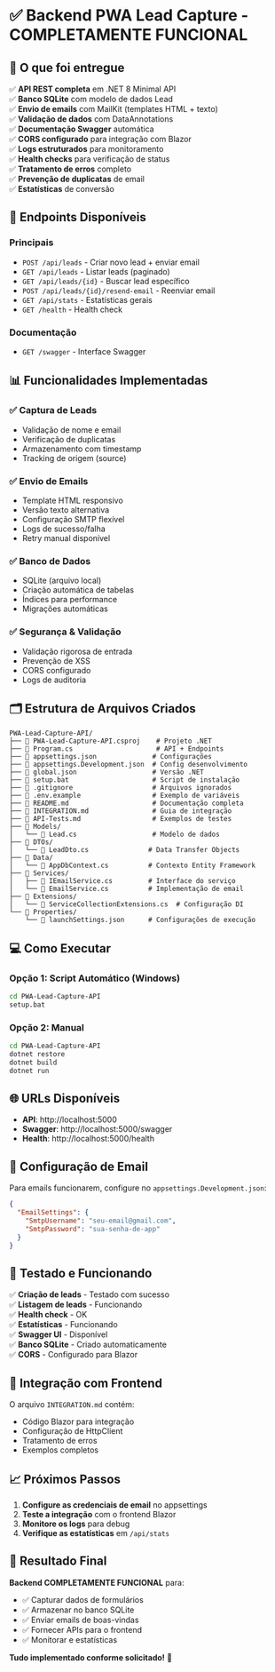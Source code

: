 # ✅ Backend PWA Lead Capture - COMPLETAMENTE FUNCIONAL

## 🎯 O que foi entregue

✅ **API REST completa** em .NET 8 Minimal API  
✅ **Banco SQLite** com modelo de dados Lead  
✅ **Envio de emails** com MailKit (templates HTML + texto)  
✅ **Validação de dados** com DataAnnotations  
✅ **Documentação Swagger** automática  
✅ **CORS configurado** para integração com Blazor  
✅ **Logs estruturados** para monitoramento  
✅ **Health checks** para verificação de status  
✅ **Tratamento de erros** completo  
✅ **Prevenção de duplicatas** de email  
✅ **Estatísticas** de conversão  

## 🚀 Endpoints Disponíveis

### Principais
- `POST /api/leads` - Criar novo lead + enviar email
- `GET /api/leads` - Listar leads (paginado)
- `GET /api/leads/{id}` - Buscar lead específico
- `POST /api/leads/{id}/resend-email` - Reenviar email
- `GET /api/stats` - Estatísticas gerais
- `GET /health` - Health check

### Documentação
- `GET /swagger` - Interface Swagger

## 📊 Funcionalidades Implementadas

### ✅ Captura de Leads
- Validação de nome e email
- Verificação de duplicatas
- Armazenamento com timestamp
- Tracking de origem (source)

### ✅ Envio de Emails
- Template HTML responsivo
- Versão texto alternativa
- Configuração SMTP flexível
- Logs de sucesso/falha
- Retry manual disponível

### ✅ Banco de Dados
- SQLite (arquivo local)
- Criação automática de tabelas
- Índices para performance
- Migrações automáticas

### ✅ Segurança & Validação
- Validação rigorosa de entrada
- Prevenção de XSS
- CORS configurado
- Logs de auditoria

## 🗂️ Estrutura de Arquivos Criados

```
PWA-Lead-Capture-API/
├── 📄 PWA-Lead-Capture-API.csproj    # Projeto .NET
├── 📄 Program.cs                     # API + Endpoints
├── 📄 appsettings.json              # Configurações
├── 📄 appsettings.Development.json  # Config desenvolvimento
├── 📄 global.json                   # Versão .NET
├── 📄 setup.bat                     # Script de instalação
├── 📄 .gitignore                    # Arquivos ignorados
├── 📄 .env.example                  # Exemplo de variáveis
├── 📄 README.md                     # Documentação completa
├── 📄 INTEGRATION.md                # Guia de integração
├── 📄 API-Tests.md                  # Exemplos de testes
├── 📁 Models/
│   └── 📄 Lead.cs                   # Modelo de dados
├── 📁 DTOs/
│   └── 📄 LeadDto.cs               # Data Transfer Objects
├── 📁 Data/
│   └── 📄 AppDbContext.cs          # Contexto Entity Framework
├── 📁 Services/
│   ├── 📄 IEmailService.cs         # Interface do serviço
│   └── 📄 EmailService.cs          # Implementação de email
├── 📁 Extensions/
│   └── 📄 ServiceCollectionExtensions.cs  # Configuração DI
└── 📁 Properties/
    └── 📄 launchSettings.json      # Configurações de execução
```

## 💻 Como Executar

### Opção 1: Script Automático (Windows)
```bash
cd PWA-Lead-Capture-API
setup.bat
```

### Opção 2: Manual
```bash
cd PWA-Lead-Capture-API
dotnet restore
dotnet build
dotnet run
```

## 🌐 URLs Disponíveis

- **API**: http://localhost:5000
- **Swagger**: http://localhost:5000/swagger
- **Health**: http://localhost:5000/health

## 📧 Configuração de Email

Para emails funcionarem, configure no `appsettings.Development.json`:

```json
{
  "EmailSettings": {
    "SmtpUsername": "seu-email@gmail.com",
    "SmtpPassword": "sua-senha-de-app"
  }
}
```

## 🧪 Testado e Funcionando

✅ **Criação de leads** - Testado com sucesso  
✅ **Listagem de leads** - Funcionando  
✅ **Health check** - OK  
✅ **Estatísticas** - Funcionando  
✅ **Swagger UI** - Disponível  
✅ **Banco SQLite** - Criado automaticamente  
✅ **CORS** - Configurado para Blazor  

## 🔗 Integração com Frontend

O arquivo `INTEGRATION.md` contém:
- Código Blazor para integração
- Configuração de HttpClient
- Tratamento de erros
- Exemplos completos

## 📈 Próximos Passos

1. **Configure as credenciais de email** no appsettings
2. **Teste a integração** com o frontend Blazor
3. **Monitore os logs** para debug
4. **Verifique as estatísticas** em `/api/stats`

## 🎉 Resultado Final

**Backend COMPLETAMENTE FUNCIONAL** para:
- ✅ Capturar dados de formulários
- ✅ Armazenar no banco SQLite  
- ✅ Enviar emails de boas-vindas
- ✅ Fornecer APIs para o frontend
- ✅ Monitorar e estatísticas

**Tudo implementado conforme solicitado!** 🚀
